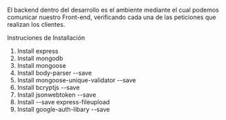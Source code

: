 El backend dentro del desarrollo es el ambiente mediante el cual podemos comunicar
nuestro Front-end, verificando cada una de las peticiones que realizan los clientes.

Instruciones de Installación

1. Install express
2. Install mongodb
3. Install mongoose
4. Install body-parser --save
5. Install mongoose-unique-validator --save
6. Install bcryptjs --save
7. Install jsonwebtoken --save
8. Install --save express-fileupload
9. Install google-auth-libary --save
